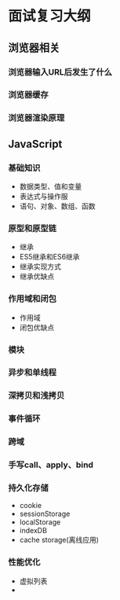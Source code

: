 # 面试复习大纲

## 浏览器相关

### 浏览器输入URL后发生了什么

### 浏览器缓存

### 浏览器渲染原理

## JavaScript

### 基础知识

- 数据类型、值和变量
- 表达式与操作服
- 语句、对象、数组、函数

### 原型和原型链

- 继承
- ES5继承和ES6继承
- 继承实现方式
- 继承优缺点

### 作用域和闭包

- 作用域
- 闭包优缺点

### 模块

### 异步和单线程

### 深拷贝和浅拷贝

### 事件循环

### 跨域

### 手写call、apply、bind

### 持久化存储

- cookie
- sessionStorage
- localStorage
- indexDB
- cache storage(离线应用)

### 性能优化

- 虚拟列表
- 